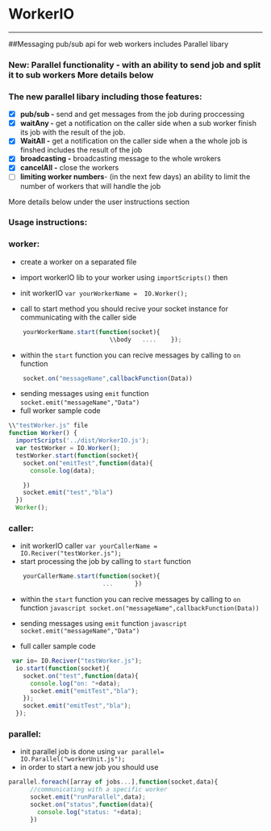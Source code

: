 # WorkerIO
___________________________________
##Messaging pub/sub api for web workers includes Parallel libary   

### New: **Parallel functionality**  - with an ability to send job and split it to sub workers More details below
### The new parallel libary including those features:
- [x] **pub/sub -** send and get messages from the job during proccessing
- [x] **waitAny -** get a notification on the caller side when a sub worker finish its job with the result of the job.
- [x] **WaitAll -** get a notification on the caller side when a the whole job is finshed includes the result of the job
- [x] **broadcasting -** broadcasting message to the whole wrokers 
- [x] **cancelAll -** close the workers 
- [ ] **limiting worker numbers**- (in the next few days) an ability to limit the number of workers that will handle the job

More details below under the user instructions section
    

### Usage instructions:
### worker:
* create a worker on a separated  file
* import workerIO  lib to your worker  using ```importScripts()```  then

* init workerIO ```var yourWorkerName =  IO.Worker();```
*  call to start method you should recive your socket instance for communicating with the caller side

```javascript
    yourWorkerName.start(function(socket){  
                            \\body   ....    });
 ```
*  within the ```start``` function you can recive messages by calling to ``on`` function

```javascript
    socket.on("messageName",callbackFunction(Data))
```

*  sending messages using ```emit``` function  ```socket.emit("messageName","Data")```
* full worker sample code

```javascript
\\"testWorker.js" file
function Worker() {
  importScripts('../dist/WorkerIO.js');
  var testWorker = IO.Worker();
  testWorker.start(function(socket){
    socket.on("emitTest",function(data){
      console.log(data);

    })
    socket.emit("test","bla")
  })
  Worker();
```

### caller:
*  init workerIO caller ```var yourCallerName =  IO.Reciver("testWorker.js");```
*   start processing the job by calling to ```start``` function
  ```javascript
      yourCallerName.start(function(socket){
                            ...      })
  ```
*  within the ```start``` function you can recive messages by calling to ``on`` function
        ```javascript
          socket.on("messageName",callbackFunction(Data))
          ```

*  sending messages using ```emit``` function
   ```javascript  socket.emit("messageName","Data") ```

* full caller sample code


```javascript
 var io= IO.Reciver("testWorker.js");
  io.start(function(socket){
    socket.on("test",function(data){
      console.log("on: "+data);
      socket.emit("emitTest","bla");
    });
    socket.emit("emitTest","bla");
  });
```  
### parallel:
* init parallel job is done using  ```var parallel= IO.Parallel("workerUnit.js");```
* in order to start a new job you should use  

```javascript 
parallel.foreach([array of jobs...],function(socket,data){
      //communicating with a specific worker
      socket.emit("runParallel",data);
      socket.on("status",function(data){
        console.log("status: "+data);
      })
```

